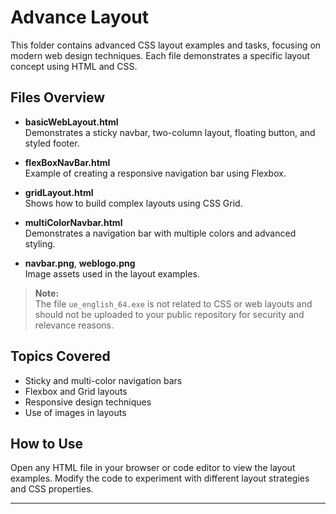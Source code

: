 # Advance Layout

This folder contains advanced CSS layout examples and tasks, focusing on modern web design techniques. Each file demonstrates a specific layout concept using HTML and CSS.

## Files Overview

- **basicWebLayout.html**  
  Demonstrates a sticky navbar, two-column layout, floating button, and styled footer.

- **flexBoxNavBar.html**  
  Example of creating a responsive navigation bar using Flexbox.

- **gridLayout.html**  
  Shows how to build complex layouts using CSS Grid.

- **multiColorNavbar.html**  
  Demonstrates a navigation bar with multiple colors and advanced styling.

- **navbar.png**, **weblogo.png**  
  Image assets used in the layout examples.

> **Note:**  
> The file `ue_english_64.exe` is not related to CSS or web layouts and should not be uploaded to your public repository for security and relevance reasons.

## Topics Covered

- Sticky and multi-color navigation bars
- Flexbox and Grid layouts
- Responsive design techniques
- Use of images in layouts

## How to Use

Open any HTML file in your browser or code editor to view the layout examples. Modify the code to experiment with different layout strategies and CSS properties.

---
